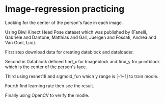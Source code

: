 # Image-regression practicing
Looking for the center of the person's face in each image.

Using Biwi Kinect Head Pose dataset which was published by  {Fanelli, Gabriele and Dantone, Matthias and Gall, Juergen and Fossati, Andrea and Van Gool, Luc}.

First step download data for creating datablock and dataloader.

Second in Datablock defined find_x for Imageblock and find_y for pointblock which is the center of the person's face.

Third using resnet18 and sigmoid_fun which y range is [-1~1] to train modle.

Fourth find learning rate then see the result.

Finally using OpenCV to verify the modle.
